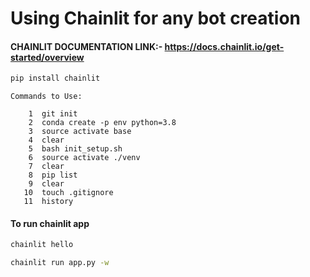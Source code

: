# Using Chainlit for any bot creation

#### CHAINLIT DOCUMENTATION LINK:- https://docs.chainlit.io/get-started/overview

```bash
pip install chainlit
```

```
Commands to Use:

    1  git init
    2  conda create -p env python=3.8 
    3  source activate base
    4  clear
    5  bash init_setup.sh
    6  source activate ./venv
    7  clear
    8  pip list
    9  clear
   10  touch .gitignore
   11  history
```

#### To run chainlit app
```bash
chainlit hello
```

```bash
chainlit run app.py -w
```